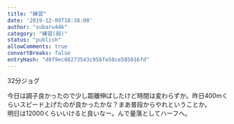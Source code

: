 ```yaml
---
title: "練習"
date: '2019-12-09T18:38:00'
author: "subaru44k"
category: "練習(弱)"
status: "publish"
allowComments: true
convertBreaks: false
entryHash: "d8f9ec08273543c956fe50ce585016fd"
---
```

32分ジョグ<div>
</div><div>今日は調子良かったので少し距離伸ばしたけど時間は変わらずか。昨日400mくらいスピード上げたのが良かったかな&#65311;まあ普段からやれということか。</div><div>明日は12000くらいいけると良いなー。んで量落としてハーフへ。</div>
